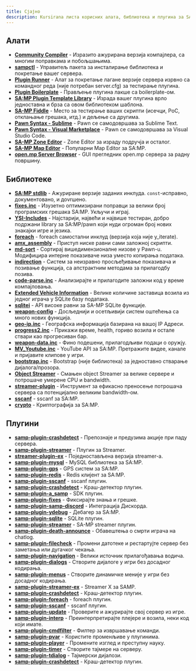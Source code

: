 ```yaml
---
title: Сјајно
description: Kursirana листа корисних алата, библиотека и плугина за SA-MP развој.
---
```


## Алати

- **[Community Compiler](https://github.com/pawn-lang/compiler/)** - Изразито ажурирана верзија компајлера, са многим поправкама и побољшањима.
- **[sampctl](http://sampctl.com/)** - Управитељ пакета за инсталирање библиотека и покретање вашег сервера.
- **[Plugin Runner](https://github.com/Zeex/samp-plugin-runner/)** - Алат за покретање лагане верзије сервера изрвно са командног реда (није потребан server.cfg) за тестирање плугина.
- **[Plugin Boilerplate](https://github.com/Southclaws/samp-plugin-boilerplate)** - Прављење плугина лакше са boilerplate-ом.
- **[SA:MP Plugin Template Library](https://github.com/katursis/samp-ptl)** - Израда вашег плугина врло једноставна и брза са овом библиотеком шаблона.
- **[SA-MP Fiddle](https://fiddle.sa-mp.dev)** - Место за тестирање ваших скрипти (исечци, PoC, отклањање грешака, итд.) и дељење са другима.
- **[Pawn Syntax - Sublime](https://packagecontrol.io/packages/Pawn%20syntax/)** - Pawn се самодовршава за Sublime Text.
- **[Pawn Syntax - Visual Marketplace](https://marketplace.visualstudio.com/items?itemName=southclaws.vscode-pawn/)** - Pawn се самодовршава за Visual Studio Code.
- **[SA-MP Zone Editor](https://bitbucket.org/Grimrandomer/samp-zone-editor/downloads/)** - Zone Editor за израду подручја и осталог.
- **[SA-MP Map Editor](https://github.com/openmultiplayer/archive/raw/master/tools/Map%20Editor.zip)** - Популарни Map Editor за SA:MP.
- **[open.mp Server Browser](https://github.com/adib-yg/openmp-server-browser)** - GUI прегледник open.mp сервера за радну површину.

## Библиотеке

- **[SA:MP stdlib](https://github.com/pawn-lang/samp-stdlib/)** - Ажуриране верзије заданих инклуда. `const`-исправно, документовано, и доvrшено.
- **[fixes.inc](https://github.com/pawn-lang/sa-mp-fixes/)** - Изузетно оптимизирани поправци за велики број програмских грешака SA:MP. Укључи и играј.
- **[YSI-Includes](https://github.com/pawn-lang/YSI-Includes/)** - Најстарији, највећи и највише тестиран, добро подржани library за SA:MP/pawn који нуди огроман број нових знакајки игре и језика.
- **[foreach](https://github.com/Open-GTO/foreach)** - foreach самостални инклуд (верзија која није y_iterate).
- **[amx_assembly](https://github.com/Zeex/amx_assembly/)** - Приступ ниске равни сами заложној скрипти.
- **[md-sort](https://github.com/oscar-broman/md-sort)** - Сортирај вишедимензионалне низове у Pawn-u. Модифицира интерне показиваче низа уместо копирања података.
- **[indirection](https://github.com/Y-Less/indirection/)** - Систем за неизравно просљеђивање показивача и позивање функција, са апстрактним методама за прилагодбу позива.
- **[code-parse.inc](https://github.com/Y-Less/code-parse.inc/)** - Анализирајте и прилагодите заложни код у време компајловања.
- **[Extended Vehicle Information](https://github.com/Vince0789/sa-mp-extended-vehicle-information/)** - Велике количине заставица возила из једног играча у SQLite базу података.
- **[sqlitei](https://github.com/oscar-broman/sqlitei)** - API високе равни за SA-MP SQLite функције.
- **[weapon-config](https://github.com/oscar-broman/samp-weapon-config)** - Досљеднији и осетљивији систем оштећења са много нових функција.
- **[geo-ip.inc](https://github.com/Southclaws/SAMP-geoip/)** - Географска информација базирана на вашој IP Адреси.
- **[progress2.inc](https://github.com/Southclaws/progress2/)** - Прикажи време, health, гориво возила и остале ствари као прогресиван бар.
- **[weapon-data.inc](https://github.com/Southclaws/samp-weapon-dat/)** - Фино подешени, прилагодљиви подаци о оружју.
- **[MV_Youtube.inc](https://github.com/Misiur/MV_Youtube/)** - YouTube API за SA:MP. Претражите видее, канале и пријавите клипове у игри.
- **[bootstrap.inc](https://github.com/samp-incognito/bootstrap.inc/)** - Bootstrap (није библиотека) за једноставно стварање дијалога/прозора.
- **[Object Streamer](https://github.com/samp-incognito/object-streamer/)** - Смањен object Streamer за велике сервере и потрошаче умерене CPU и bandwidth.
- **[streamer-plugin](https://github.com/samp-incognito/streamer-plugin/)** - Инструмент за ефикасно преносење потрошача сервера са потенцијално великим bandwidth-ом.
- **[sscanf](https://github.com/maddinat0r/sscanf/releases)** - sscanf за SA:MP.
- **[crypto](https://github.com/BlueG/cryptex/)** - Криптографија за SA:MP.

## Плугини

- **[samp-plugin-crashdetect](https://github.com/Zeex/samp-plugin-crashdetect/)** - Препознаје и предузима акције при паду сервера.
- **[samp-plugin-streamer](https://github.com/samp-incognito/samp-streamer-plugin/)** - Плугин за Streamer.
- **[streamer-plugin-ex](https://github.com/samp-incognito/streamer-plugin-ex/)** - Поједностављена верзија streamer-a.
- **[samp-plugin-mysql](https://github.com/pBlueG/SA-MP-MySQL)** - MySQL библиотека за SA:MP.
- **[samp-plugin-gps](https://github.com/pBlueG/SA-MP-GPS)** - GPS систем за SA:MP.
- **[samp-plugin-redis](https://github.com/pBlueG/SA-MP-Redis)** - Redis клијент за SA:MP.
- **[samp-plugin-sscanf](https://github.com/maddinat0r/sscanf)** - sscanf плугин.
- **[samp-plugin-crashdetect](https://github.com/Zeex/samp-plugin-crashdetect)** - Краш-детектор плугин.
- **[samp-plugin-a_samp](https://github.com/Zeex/samp-plugin-sdk)** - SDK плугин.
- **[samp-plugin-fixes](https://github.com/Zeex/samp-plugin-fixes)** - Фиксирајте знања и грешке.
- **[samp-plugin-samp-discord](https://github.com/maddinat0r/samp-discord)** - Интеграција Дискорда.
- **[samp-plugin-ydebug](https://github.com/Y-Less/y_debug/)** - Дебагер за SA:MP.
- **[samp-plugin-sqlite](https://github.com/IllidanS4/samp-plugin-sqlite)** - SQLite плугин.
- **[samp-plugin-streamer](https://github.com/samp-incognito/samp-streamer-plugin)** - SA-MP streamer плугин.
- **[samp-plugin-death-announce](https://github.com/Southclaws/samp-plugin-death-announce/)** - Обавештења о смрти играча на chatlog.
- **[samp-plugin-filecheck](https://github.com/Southclaws/samp-plugin-filecheck/)** - Промени датотеке и рестартујте сервер без заметања или дугачког чекања.
- **[samp-plugin-navigation](https://github.com/Southclaws/samp-plugin-navigation/)** - Велики источник прилагођавања водича.
- **[samp-plugin-dialogs](https://github.com/Southclaws/samp-plugin-dialogs/)** - Створите дијалоге у игри без досадног кодирања.
- **[samp-plugin-menus](https://github.com/Southclaws/samp-plugin-menus/)** - Створите динамичке меније у игри без досадног кодирања.
- **[samp-plugin-streamer-ex](https://github.com/samp-incognito/streamer-plugin-ex/)** - Streamer X за SAMP.
- **[samp-plugin-crashdetect](https://github.com/Zeex/samp-plugin-crashdetect/)** - Краш-детектор плугин.
- **[samp-plugin-foreach](https://github.com/Open-GTO/foreach/)** - foreach плугин.
- **[samp-plugin-sscanf](https://github.com/maddinat0r/sscanf/)** - sscanf плугин.
- **[samp-plugin-update](https://github.com/Southclaws/samp-plugin-update/)** - Проверите и ажурирајте свој сервер из игре.
- **[samp-plugin-interp](https://github.com/Southclaws/samp-plugin-interp/)** - Преинтерпретирајте плејере и возила, неки код који имате.
- **[samp-plugin-cmdfilter](https://github.com/Southclaws/samp-plugin-cmdfilter/)** - Филтер за извршавање команди.
- **[samp-plugin-pvar](https://github.com/Southclaws/samp-plugin-pvar/)** - Користите променљиве у плугинима.
- **[samp-plugin-player](https://github.com/Southclaws/samp-plugin-player/)** - Промените изглед и преступну науку.
- **[samp-plugin-timer](https://github.com/Southclaws/samp-plugin-timer/)** - Створите тајмере на серверу.
- **[samp-plugin-tdialog](https://github.com/Southclaws/samp-plugin-tdialog/)** - Тајмерски дијалози.
- **[samp-plugin-crashdetect](https://github.com/Zeex/samp-plugin-crashdetect/)** - Краш-детектор плугин.
